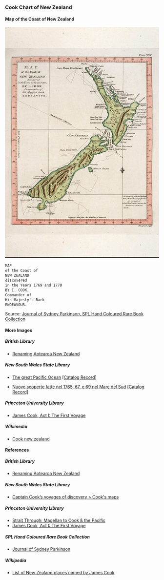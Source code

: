 ### Cook Chart of New Zealand

#### Map of the Coast of New Zealand

![Map of the Coast of New Zealand... by James Cook](pictures/10x15cm-james-cook-map.jpg)

```
MAP
of the Coast of
NEW ZEALAND
discovered
in the Years 1769 and 1770
BY I. COOK,
Commander of
His Majesty's Bark
ENDEAVOUR.
```

Source: [Journal of Sydney Parkinson, SPL Hand Coloured Rare Book Collection](http://www.splrarebooks.com/collection/view/a-journal-of-a-voyage-to-the-south-seas-in-his-majestys-ship-the-endeavour-)

#### More Images

##### British Library

* [Renaming Aotearoa New Zealand](https://www.bl.uk/the-voyages-of-captain-james-cook/articles/renaming-aotearoa-new-zealand)

##### New South Wales State Library

* [The great Pacific Ocean](http://digital.sl.nsw.gov.au/delivery/DeliveryManagerServlet?embedded=true&toolbar=false&dps_pid=IE3726033)
[[Catalog Record]](https://search.sl.nsw.gov.au/primo-explore/fulldisplay?docid=SLNSW_ALMA2192401380002626&vid=SLNSW&tab=default_tab&lang=en_US&context=L)

* [Nuove scoperte fatte nel 1765, 67, e 69 nel Mare del Sud](http://digital.sl.nsw.gov.au/delivery/DeliveryManagerServlet?embedded=true&toolbar=false&dps_pid=IE6156067&_ga=2.81057879.1916713702.1612997698-974014674.1612997698)
[[Catalog Record]](https://search.sl.nsw.gov.au/primo-explore/fulldisplay?docid=SLNSW_ALMA21101424660002626&vid=SLNSW&search_scope=E&tab=default_tab&lang=en_US&context=L)

##### Princeton University Library

* [James Cook, Act I: The First Voyage](https://lib-dbserver.princeton.edu/visual_materials/maps/websites/pacific/cook1/cook1.html)

##### Wikimedia

* [Cook new zealand](https://commons.wikimedia.org/wiki/File:Cook_new_zealand.jpg)

#### References

##### British Library

* [Renaming Aotearoa New Zealand](https://www.bl.uk/the-voyages-of-captain-james-cook/articles/renaming-aotearoa-new-zealand)

##### New South Wales State Library

* [Captain Cook’s voyages of discovery > Cook's maps](https://www.sl.nsw.gov.au/stories/captain-cooks-voyages-discovery/cooks-maps)

##### Princeton University Library

* [Strait Through: Magellan to Cook & the Pacific](https://lib-dbserver.princeton.edu/visual_materials/maps/websites/pacific/contents.html)
* [James Cook, Act I: The First Voyage](https://lib-dbserver.princeton.edu/visual_materials/maps/websites/pacific/cook1/cook1.html)

##### SPL Hand Coloured Rare Book Collection

* [Journal of Sydney Parkinson](http://www.splrarebooks.com/collection/view/a-journal-of-a-voyage-to-the-south-seas-in-his-majestys-ship-the-endeavour-)

##### Wikipedia

* [List of New Zealand places named by James Cook](https://en.wikipedia.org/wiki/List_of_New_Zealand_places_named_by_James_Cook)

